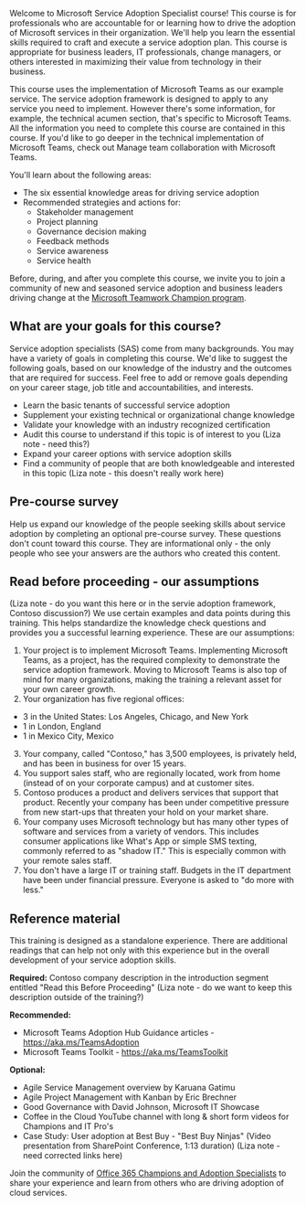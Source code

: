 Welcome to Microsoft Service Adoption Specialist course! This course is for professionals who are accountable for or learning how to drive the adoption of Microsoft services in their organization. We'll help you learn the essential skills required to craft and execute a service adoption plan. This course is appropriate for business leaders, IT professionals, change managers, or others interested in maximizing their value from technology in their business. 

This course uses the implementation of Microsoft Teams as our example service. The service adoption framework is designed to apply to any service you need to implement. However there's some information, for example, the technical acumen section, that's specific to Microsoft Teams. All the information you need to complete this course are contained in this course. If you'd like to go deeper in the technical implementation of Microsoft Teams, check out Manage team collaboration with Microsoft Teams. 

You'll learn about the following areas:

- The six essential knowledge areas for driving service adoption
- Recommended strategies and actions for:
  - Stakeholder management
  - Project planning
  - Governance decision making
  - Feedback methods
  - Service awareness
  - Service health

Before, during, and after you complete this course, we invite you to join a community of new and seasoned service adoption and business leaders driving change at the [Microsoft Teamwork Champion program](https://aka.ms/O365Champions).

## What are your goals for this course?
Service adoption specialists (SAS) come from many backgrounds. You may have a variety of goals in completing this course. We'd like to suggest the following goals, based on our knowledge of the industry and the outcomes that are required for success. Feel free to add or remove goals depending on your career stage, job title and accountabilities, and interests. 

- Learn the basic tenants of successful service adoption
- Supplement your existing technical or organizational change knowledge
- Validate your knowledge with an industry recognized certification 
- Audit this course to understand if this topic is of interest to you (Liza note - need this?) 
- Expand your career options with service adoption skills
- Find a community of people that are both knowledgeable and interested in this topic (Liza note - this doesn't really work here)

## Pre-course survey
Help us expand our knowledge of the people seeking skills about service adoption by completing an optional pre-course survey. These questions don't count toward this course. They are informational only - the only people who see your answers are the authors who created this content.

## Read before proceeding - our assumptions

(Liza note - do you want this here or in the servie adoption framework, Contoso discussion?)
We use certain examples and data points during this training. This helps standardize the knowledge check questions and provides you a successful learning experience. These are our assumptions:

1.	Your project is to implement Microsoft Teams. Implementing Microsoft Teams, as a project, has the required complexity to demonstrate the service adoption framework. Moving to Microsoft Teams is also top of mind for many organizations, making the training a relevant asset for your own career growth.
2.	Your organization has five regional offices:
   - 3 in the United States: Los Angeles, Chicago, and New York
   - 1 in London, England 
   -  1 in Mexico City, Mexico
3.	Your company, called "Contoso," has 3,500 employees, is privately held, and has been in business for over 15 years.
4.	You support sales staff, who are regionally located, work from home (instead of on your corporate campus) and at customer sites. 
5.	Contoso produces a product and delivers services that support that product. Recently your company has been under competitive pressure from new start-ups that threaten your hold on your market share. 
6.	Your company uses Microsoft technology but has many other types of software and services from a variety of vendors. This includes consumer applications like What's App or simple SMS texting, commonly referred to as "shadow IT." This is especially common with your remote sales staff.
7.	You don't have a large IT or training staff. Budgets in the IT department have been under financial pressure. Everyone is asked to "do more with less."

## Reference material
This training is designed as a standalone experience. There are additional readings that can help not only with this experience but in the overall development of your service adoption skills. 

**Required:**
Contoso company description in the introduction segment entitled "Read this Before Proceeding"
(Liza note - do we want to keep this description outside of the training?)

**Recommended:**
- Microsoft Teams Adoption Hub Guidance articles - https://aka.ms/TeamsAdoption
- Microsoft Teams Toolkit - https://aka.ms/TeamsToolkit

**Optional:**
- Agile Service Management overview by Karuana Gatimu
- Agile Project Management with Kanban by Eric Brechner
- Good Governance with David Johnson, Microsoft IT Showcase 
- Coffee in the Cloud YouTube channel with long & short form videos for Champions and IT Pro's
- Case Study: User adoption at Best Buy - "Best Buy Ninjas" (Video presentation from SharePoint Conference, 1:13 duration)
(Liza note - need corrected links here)

Join the community of [Office 365 Champions and Adoption Specialists](https://aka.ms/O365Champions) to share your experience and learn from others who are driving adoption of cloud services.